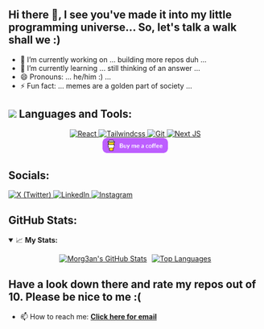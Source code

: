 ## Hi there 👋, I see you've made it into my little programming universe... So, let's talk a walk shall we :)

- 🔭 I’m currently working on ... building more repos duh ...
- 🌱 I’m currently learning ... still thinking of an answer ...
- 😄 Pronouns: ... he/him :) ...
- ⚡ Fun fact: ... memes are a golden part of society ...
  
<!-- <p align="center"><img src="https://capsule-render.vercel.app/api?text=Hey Everyone!🕹️&animation=fadeIn&type=waving&color=gradient&height=100"/></p> -->
<!-- type=wave&color=auto&height=300&section=header&text=capsule%20render&fontSize=90 -->
<!-- <img src="https://giphy.com/gifs/vzO0Vc8b2VBLi" alt="doggy programmer"> -->
## <img src="https://media.giphy.com/media/1ynCEtlgMPAeNAqdnu/giphy.gif" width="25"> Languages and Tools:
<div align="center">
  <a href="#">
    <img alt="React" src="https://img.shields.io/badge/-React-000000?style=for-the-badge&logo=react&logoColor=white" />
    <img alt="Tailwindcss" src="https://img.shields.io/badge/-Tailwindcss-00E719?style=for-the-badge&logo=tailwindcss&logoColor=blue" /> 
    <img alt="Git" src="https://img.shields.io/badge/-Git-00E719?style=for-the-badge&logo=git&logoColor=white" />
    <!-- <img alt="Express JS" src="https://img.shields.io/badge/-Express_JS-00E719?style=for-the-badge&logo=expressjs&logoColor=white" /> -->
    <img alt="Next JS" src="https://img.shields.io/badge/-Next_JS-000000?style=for-the-badge&logo=nextjs&logoColor=white" />
  </a>
</div>
<div align="center">
  <a href="[https://www.buymeacoffee.com/Morg3an](https://buymeacoffee.com/mulweyemorh)">
    <img height="30" src="https://github.com/levos-snr/levos-snr/blob/master/icon/buy-me-a-coffee.png?raw=true">
  </a>
</div>

## Socials:
<a href="https://x.com/morg3an?t=p1XO1bqB-dFLNJC0ezVfNg&s=09">
    <img src="https://cdn.jsdelivr.net/npm/simple-icons@v9/icons/x.svg" alt="X (Twitter)" width="30" height="30">
</a>
<a href="https://www.linkedin.com/in/keath-morgan-7456a9239?utm_source=share&utm_campaign=share_via&utm_content=profile&utm_medium=android_app">
    <img src="https://cdn.jsdelivr.net/npm/simple-icons@v9/icons/linkedin.svg" alt="LinkedIn" width="30" height="30">
</a>
<a href="https://www.instagram.com/_mor.gqn_?igsh=dG9xNW1scjF2bjZq">
    <img src="https://cdn.jsdelivr.net/npm/simple-icons@v9/icons/instagram.svg" alt="Instagram" width="30" height="30">
</a>

<!-- ![image](https://github.com/Morg3an/Morg3an/assets/120377070/c23c7103-a5db-4dfe-952e-afe60d423fe9) -->


## GitHub Stats:
<details open="">
<summary>
  <g-emoji class="g-emoji" alias="chart_with_upwards_trend" fallback-src="https://github.githubassets.com/images/icons/emoji/unicode/1f4c8.png">📈</g-emoji> 
  <strong>My Stats:</strong>
</summary>

<p align="center">
  <div style="display: flex; justify-content: center; flex-wrap: wrap; gap: 10px; max-width: 800px; margin: auto;">
    <a href="https://github.com/Morg3an">
      <img src="https://github-readme-stats.vercel.app/api?username=Morg3an&show_icons=true&hide_border=true&theme=chartreuse-dark&count_private=true&include_all_commits=true" alt="Morg3an's GitHub Stats" style="width: 48%; max-width: 400px;" />
    </a>
    <a href="https://github.com/Morg3an">
      <img src="https://github-readme-stats.vercel.app/api/top-langs/?username=Morg3an&theme=chartreuse-dark&hide_border=true&include_all_commits=true&count_private=true&layout=compact" alt="Top Languages" style="width: 48%; max-width: 400px;" />
    </a>
  </div>
</p>



## Have a look down there and rate my repos out of 10. Please be nice to me :( 
- 📫 How to reach me: <a href="mulweyemorgan12@gmail.com"><strong> Click here for email </strong></a>

